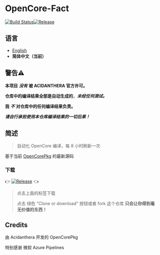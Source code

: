 # OpenCore-Fact

[![Build Status](https://dev.azure.com/a76541892340137/opencore/_apis/build/status/opencore-CI?branchName=master)](https://dev.azure.com/a76541892340137/opencore/_build/latest?definitionId=1&branchName=master)[![Release](https://img.shields.io/github/v/release/hjp521/OpenCore-Fact?color=orange&include_prereleases&label=Release)](https://github.com/hjp521/OpenCore-Fact/releases)


## 语言

- [English](https://github.com/hjp521/OpenCore-Fact/blob/master/README.md)
- **简体中文（当前）**

## **警告⚠️**

**本项目** ***没有*** **被 ACIDANTHERA 官方许可。**

**仓库中的编译结果全部是自动生成的**，***未经任何测试。***

**我** ***不*** **对仓库中的任何编译结果负责。**

***请自行承担使用本仓库编译结果的一切后果！***

## 简述

> 自动化 OpenCore 编译，每 8 小时刷新一次

基于当前 [OpenCorePkg](https://github.com/acidanthera/OpenCorePkg) 的最新源码

### 下载

👉 [![Release](https://img.shields.io/github/v/release/hjp521/OpenCore-Fact?color=orange&include_prereleases&label=Release)](https://github.com/hjp521/OpenCore-Fact/releases) 👈

> 点击上面的标签下载
>
> 点击 绿色 "Clone or download" 按钮或者 fork 这个仓库 **只会让你得到毫无价值的东西！**

## Credits

由 Acidanthera 开发的 OpenCorePkg

特别感谢 微软 Azure Pipelines
